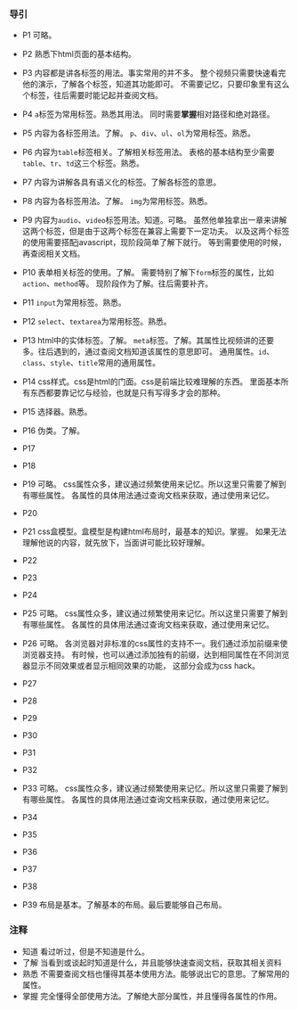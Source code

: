 ### 导引

- P1
  可略。
- P2
  熟悉下html页面的基本结构。
- P3
  内容都是讲各标签的用法。事实常用的并不多。
  整个视频只需要快速看完他的演示，了解各个标签，知道其功能即可。
  不需要记忆，只要印象里有这么个标签，往后需要时能记起并查阅文档。
- P4
  `a`标签为常用标签。熟悉其用法。
  同时需要**掌握**相对路径和绝对路径。
- P5
  内容为各标签用法。了解。
  `p`、`div`、`ul`、`ol`为常用标签。熟悉。
- P6
  内容为`table`标签相关。了解相关标签用法。
  表格的基本结构至少需要`table`、`tr`、`td`这三个标签。熟悉。
- P7
  内容为讲解各具有语义化的标签。了解各标签的意思。
- P8
  内容为各标签用法。了解。
  `img`为常用标签。熟悉。
- P9
  内容为`audio`、`video`标签用法。知道。可略。
  虽然他单独拿出一章来讲解这两个标签，但是由于这两个标签在兼容上需要下一定功夫。
  以及这两个标签的使用需要搭配javascript，现阶段简单了解下就行。
  等到需要使用的时候，再查阅相关文档。
- P10
  表单相关标签的使用。了解。
  需要特别了解下`form`标签的属性，比如`action`、`method`等。
  现阶段作为了解。往后需要补齐。
- P11
  `input`为常用标签。熟悉。
- P12
  `select`、`textarea`为常用标签。熟悉。
- P13
  html中的实体标签。了解。
  `meta`标签。了解。其属性比视频讲的还要多。往后遇到的，通过查阅文档知道该属性的意思即可。
  通用属性。`id`、`class`、`style`、`title`常用的通用属性。

- P14
  css样式。css是html的门面。css是前端比较难理解的东西。
  里面基本所有东西都要靠记忆与经验，也就是只有写得多才会的那种。

- P15
  选择器。熟悉。
- P16
  伪类。了解。
- P17
- P18
- P19
  可略。
  css属性众多，建议通过频繁使用来记忆。所以这里只需要了解到有哪些属性。
  各属性的具体用法通过查询文档来获取，通过使用来记忆。
- P20
- P21
  css盒模型。盒模型是构建html布局时，最基本的知识。掌握。
  如果无法理解他说的内容，就先放下，当面讲可能比较好理解。
- P22
- P23
- P24
- P25
  可略。
  css属性众多，建议通过频繁使用来记忆。所以这里只需要了解到有哪些属性。
  各属性的具体用法通过查询文档来获取，通过使用来记忆。
- P26
  可略。
  各浏览器对非标准的css属性的支持不一。我们通过添加前缀来使浏览器支持。
  有时候，也可以通过添加独有的前缀，达到相同属性在不同浏览器显示不同效果或者显示相同效果的功能，
  这部分会成为css hack。
- P27
- P28
- P29
- P30
- P31
- P32
- P33
  可略。
  css属性众多，建议通过频繁使用来记忆。所以这里只需要了解到有哪些属性。
  各属性的具体用法通过查询文档来获取，通过使用来记忆。
- P34
- P35
- P36
- P37
- P38
- P39
  布局是基本。了解基本的布局。最后要能够自己布局。

### 注释

- 知道
  看过听过，但是不知道是什么。
- 了解
  当看到或谈起时知道是什么，并且能够快速查阅文档，获取其相关资料
- 熟悉
  不需要查阅文档也懂得其基本使用方法。能够说出它的意思。了解常用的属性。
- 掌握
  完全懂得全部使用方法。了解绝大部分属性，并且懂得各属性的作用。
